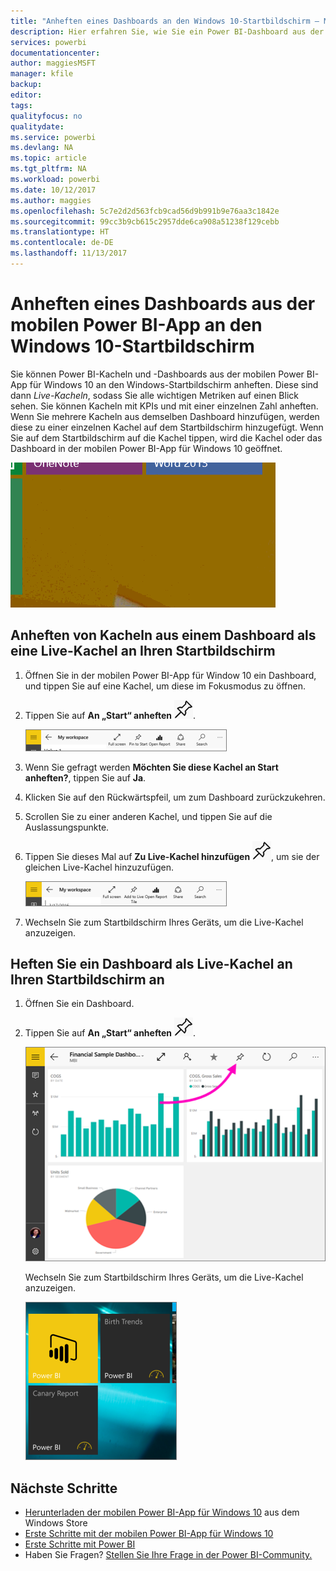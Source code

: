 ```yaml
---
title: "Anheften eines Dashboards an den Windows 10-Startbildschirm – Mobile Power BI-App"
description: Hier erfahren Sie, wie Sie ein Power BI-Dashboard aus der mobilen Power BI-App an den Startbildschirm von Windows 10 anheften, um wichtige Metriken auf einen Blick zu erfassen.
services: powerbi
documentationcenter: 
author: maggiesMSFT
manager: kfile
backup: 
editor: 
tags: 
qualityfocus: no
qualitydate: 
ms.service: powerbi
ms.devlang: NA
ms.topic: article
ms.tgt_pltfrm: NA
ms.workload: powerbi
ms.date: 10/12/2017
ms.author: maggies
ms.openlocfilehash: 5c7e2d2d563fcb9cad56d9b991b9e76aa3c1842e
ms.sourcegitcommit: 99cc3b9cb615c2957dde6ca908a51238f129cebb
ms.translationtype: HT
ms.contentlocale: de-DE
ms.lasthandoff: 11/13/2017
---
```

# <a name="pin-a-dashboard-to-your-windows-10-start-screen-from-the-power-bi-mobile-app"></a>Anheften eines Dashboards aus der mobilen Power BI-App an den Windows 10-Startbildschirm
Sie können Power BI-Kacheln und -Dashboards aus der mobilen Power BI-App für Windows 10 an den Windows-Startbildschirm anheften. Diese sind dann *Live-Kacheln*, sodass Sie alle wichtigen Metriken auf einen Blick sehen. Sie können Kacheln mit KPIs und mit einer einzelnen Zahl anheften. Wenn Sie mehrere Kacheln aus demselben Dashboard hinzufügen, werden diese zu einer einzelnen Kachel auf dem Startbildschirm hinzugefügt. Wenn Sie auf dem Startbildschirm auf die Kachel tippen, wird die Kachel oder das Dashboard in der mobilen Power BI-App für Windows 10 geöffnet.

![Windows-Live-Kachel](media/mobile-pin-dashboard-start-screen-windows-10-phone-app/pbi_win10_livetile.gif)

## <a name="pin-tiles-to-your-start-screen-from-a-dashboard-as-one-live-tile"></a>Anheften von Kacheln aus einem Dashboard als eine Live-Kachel an Ihren Startbildschirm
1. Öffnen Sie in der mobilen Power BI-App für Window 10 ein Dashboard, und tippen Sie auf eine Kachel, um diese im Fokusmodus zu öffnen.
2. Tippen Sie auf **An „Start“ anheften** ![An „Start“ anheften (Symbol)](media/mobile-pin-dashboard-start-screen-windows-10-phone-app/power-bi-windows-10-pin-start-icon.png).
   
    ![Obere Leiste für mobile Windows 10-App](media/mobile-pin-dashboard-start-screen-windows-10-phone-app/pbi_win10_pinstart.png)
3. Wenn Sie gefragt werden **Möchten Sie diese Kachel an Start anheften?**, tippen Sie auf **Ja**.
4. Klicken Sie auf den Rückwärtspfeil, um zum Dashboard zurückzukehren.
5. Scrollen Sie zu einer anderen Kachel, und tippen Sie auf die Auslassungspunkte.
6. Tippen Sie dieses Mal auf **Zu Live-Kachel hinzufügen** ![Zu Live-Kachel hinzufügen (Symbol)](media/mobile-pin-dashboard-start-screen-windows-10-phone-app/power-bi-windows-10-pin-start-icon.png), um sie der gleichen Live-Kachel hinzuzufügen.
   
    ![Obere Leiste für mobile Windows 10-App](media/mobile-pin-dashboard-start-screen-windows-10-phone-app/pbi_win10_addtolive.png)
7. Wechseln Sie zum Startbildschirm Ihres Geräts, um die Live-Kachel anzuzeigen.

## <a name="pin-a-dashboard-to-your-start-screen-as-a-live-tile"></a>Heften Sie ein Dashboard als Live-Kachel an Ihren Startbildschirm an
1. Öffnen Sie ein Dashboard.
2. Tippen Sie auf **An „Start“ anheften** ![An „Start“ anheften (Symbol)](media/mobile-pin-dashboard-start-screen-windows-10-phone-app/power-bi-windows-10-pin-start-icon.png).
   
   ![Obere Leiste für mobile Windows 10-App](media/mobile-pin-dashboard-start-screen-windows-10-phone-app/power-bi-windows-10-pin-start.png)
   
   Wechseln Sie zum Startbildschirm Ihres Geräts, um die Live-Kachel anzuzeigen.
   
   ![Windows 10-Live-Kachel](media/mobile-pin-dashboard-start-screen-windows-10-phone-app/pbi_win10ph_startscrn.png)

## <a name="next-steps"></a>Nächste Schritte
* [Herunterladen der mobilen Power BI-App für Windows 10](http://go.microsoft.com/fwlink/?LinkID=526478) aus dem Windows Store  
* [Erste Schritte mit der mobilen Power BI-App für Windows 10](mobile-windows-10-phone-app-get-started.md)  
* [Erste Schritte mit Power BI](service-get-started.md)
* Haben Sie Fragen? [Stellen Sie Ihre Frage in der Power BI-Community.](http://community.powerbi.com/)

